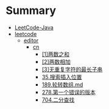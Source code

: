 # Summary

* [LeetCode-Java](README.md)
* [leetcode](leetcode/README.md)
    * [editor](leetcode/editor/README.md)
        * [cn](leetcode/editor/cn/README.md)
            * [[1]两数之和](leetcode/editor/cn//[1]两数之和.md)
            * [[2]两数相加](leetcode/editor/cn//[2]两数相加.md)
            * [[3]无重复字符的最长子串](leetcode/editor/cn//[3]无重复字符的最长子串.md)
            * [35.搜索插入位置](leetcode/editor/cn/35.搜索插入位置.md)
            *  [189.轮转数组.md](leetcode\editor\cn\189.轮转数组.md) 
            * [278.第一个错误的版本](leetcode/editor/cn/278.第一个错误的版本.md)
            * [704.二分查找](leetcode/editor/cn/704.二分查找.md)            

